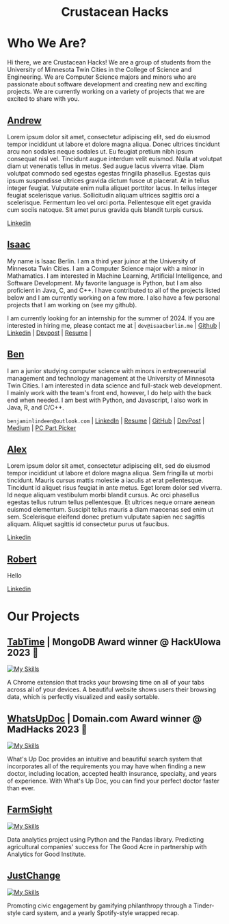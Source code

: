 <h1 align='center'>
  Crustacean Hacks
</h1>

# Who We Are? 
Hi there, we are Crustacean Hacks! We are a group of students from the University of Minnesota Twin Cities in the College of Science and Engineering. We are Computer Science majors and minors who are passionate about software development and creating new and exciting projects. We are currently working on a variety of projects that we are excited to share with you.

## [Andrew](https://github.com/i0dev)  
Lorem ipsum dolor sit amet, consectetur adipiscing elit, sed do eiusmod tempor incididunt ut labore et dolore magna aliqua. Donec ultrices tincidunt arcu non sodales neque sodales ut. Eu feugiat pretium nibh ipsum consequat nisl vel. Tincidunt augue interdum velit euismod. Nulla at volutpat diam ut venenatis tellus in metus. Sed augue lacus viverra vitae. Diam volutpat commodo sed egestas egestas fringilla phasellus. Egestas quis ipsum suspendisse ultrices gravida dictum fusce ut placerat. At in tellus integer feugiat. Vulputate enim nulla aliquet porttitor lacus. In tellus integer feugiat scelerisque varius. Sollicitudin aliquam ultrices sagittis orci a scelerisque. Fermentum leo vel orci porta. Pellentesque elit eget gravida cum sociis natoque. Sit amet purus gravida quis blandit turpis cursus.

[Linkedin](https://www.linkedin.com/in/andrewomagnuson/)

## [Isaac](https://github.com/isaac-berlin)  
My name is Isaac Berlin. I am a third year juinor at the University of Minnesota Twin Cities. I am a Computer Science major with a minor in Mathamatics. I am interested in Machine Learning, Artificial Intelligence, and Software Development. My favorite language is Python, but I am also proficient in Java, C, and C++. I have contributed to all of the projects listed below and I am currently working on a few more. I also have a few personal projects that I am working on (see my github). 

I am currently looking for an internship for the summer of 2024. If you are interested in hiring me, please contact me at | `dev@isaacberlin.me` | [Github](https://github.com/isaac-berlin) | [Linkedin](https://www.linkedin.com/in/isaac-berlin/) | [Devpost](https://devpost.com/isaac-berlin) | [Resume](resumes/isaac-berlin/Isaac%20Berlin%20Resume%20V2.pdf) |

## [Ben](https://github.com/BenjaminLindeen) 
I am a junior studying computer science with minors in entrepreneurial management and technology management at the University of Minnesota Twin Cities. I am interested in data science and full-stack web development. I mainly work with the team's front end, however, I do help with the back end when needed. I am best with Python, and Javascript, I also work in Java, R, and C/C++. 

`benjaminlindeen@outlook.com` | [LinkedIn](https://www.linkedin.com/in/benjaminlindeen) | [Resume](https://docs.google.com/document/d/1umGJqfcDb26GyK_wBpfdNIRu-HMwFcV4mJjp5U9vrVI/edit?usp=sharing) | [GitHub](https://github.com/BenjaminLindeen) | [DevPost](https://devpost.com/benjaminlindeen?ref_content=user-portfolio&ref_feature=portfolio&ref_medium=global-nav) | [Medium](https://medium.com/@benjaminlindeen) | [PC Part Picker](https://pcpartpicker.com/user/Asian_PC_Guy/saved/)

## [Alex](https://github.com/alex-iliarski)  
Lorem ipsum dolor sit amet, consectetur adipiscing elit, sed do eiusmod tempor incididunt ut labore et dolore magna aliqua. Sem fringilla ut morbi tincidunt. Mauris cursus mattis molestie a iaculis at erat pellentesque. Tincidunt id aliquet risus feugiat in ante metus. Eget lorem dolor sed viverra. Id neque aliquam vestibulum morbi blandit cursus. Ac orci phasellus egestas tellus rutrum tellus pellentesque. Et ultrices neque ornare aenean euismod elementum. Suscipit tellus mauris a diam maecenas sed enim ut sem. Scelerisque eleifend donec pretium vulputate sapien nec sagittis aliquam. Aliquet sagittis id consectetur purus ut faucibus.


[Linkedin](https://www.linkedin.com/in/alex-iliarski/)

## [Robert](https://github.com/RWang-Dev)  
Hello 

[Linkedin](https://www.linkedin.com/in/rwang523/)

# Our Projects

## [TabTime](https://github.com/Crustacean-Hacks/HackUIowa) | MongoDB Award winner @ HackUIowa 2023 🎉
[![My Skills](https://skillicons.dev/icons?i=python,javascript,flask,html,css,bootstrap,mongodb)](https://skillicons.dev)

A Chrome extension that tracks your browsing time on all of your tabs across all of your devices. A beautiful website shows users their browsing data, which is perfectly visualized and easily sortable. 

## [WhatsUpDoc](https://github.com/Crustacean-Hacks/WhatsUpDoc) | Domain.com Award winner @ MadHacks 2023 🎉
[![My Skills](https://skillicons.dev/icons?i=python,flask,html,css,bootstrap,mongodb)](https://skillicons.dev)

What's Up Doc provides an intuitive and beautiful search system that incorporates all of the requirements you may have when finding a new doctor, including location, accepted health insurance, specialty, and years of experience. With What's Up Doc, you can find your perfect doctor faster than ever.

## [FarmSight](https://github.com/Crustacean-Hacks/FarmSight)
[![My Skills](https://skillicons.dev/icons?i=python,javascript,django,react,html,css)](https://skillicons.dev)

Data analytics project using Python and the Pandas library. Predicting agricultural companies' success for The Good Acre in partnership with Analytics for Good Institute. 

## [JustChange](https://github.com/Crustacean-Hacks/JustChange)
[![My Skills](https://skillicons.dev/icons?i=python,mysql,html,css)](https://skillicons.dev)

Promoting civic engagement by gamifying philanthropy through a Tinder-style card system, and a yearly Spotify-style wrapped recap. 
